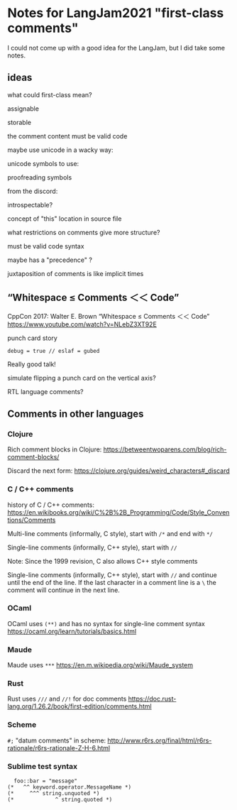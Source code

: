 # Notes for LangJam2021 "first-class comments"


I could not come up with a good idea for the LangJam, but I did take some notes.


## ideas

what could first-class mean?

assignable

storable

the comment content must be valid code



maybe use unicode in a wacky way:

unicode symbols to use:

proofreading symbols




from the discord:

introspectable?

concept of "this" location in source file





what restrictions on comments give more structure?

must be valid code syntax


maybe has a "precedence" ?

juxtaposition of comments is like implicit times







## “Whitespace ≤ Comments ＜＜ Code”

CppCon 2017: Walter E. Brown “Whitespace ≤ Comments ＜＜ Code”
https://www.youtube.com/watch?v=NLebZ3XT92E


punch card story


```
debug = true // eslaf = gubed
```

Really good talk!


simulate flipping a punch card on the vertical axis?


RTL language comments?



## Comments in other languages

### Clojure

Rich comment blocks in Clojure:
https://betweentwoparens.com/blog/rich-comment-blocks/

Discard the next form:
https://clojure.org/guides/weird_characters#_discard



### C / C++ comments

history of C / C++ comments:
https://en.wikibooks.org/wiki/C%2B%2B_Programming/Code/Style_Conventions/Comments

Multi-line comments (informally, C style), start with ``/*`` and end with ``*/``

Single-line comments (informally, C++ style), start with ``//``

Note: Since the 1999 revision, C also allows C++ style comments

Single-line comments (informally, C++ style), start with ``//`` and continue until the end of the line. If the last character in a comment line is a ``\`` the comment will continue in the next line.



### OCaml

OCaml uses ``(**)`` and has no syntax for single-line comment syntax
https://ocaml.org/learn/tutorials/basics.html


### Maude

Maude uses ``***``
https://en.m.wikipedia.org/wiki/Maude_system


### Rust

Rust uses ``///`` and ``//!`` for doc comments
https://doc.rust-lang.org/1.26.2/book/first-edition/comments.html


### Scheme

``#;`` "datum comments" in scheme:
http://www.r6rs.org/final/html/r6rs-rationale/r6rs-rationale-Z-H-6.html



### Sublime test syntax

```
  foo::bar = "message"
(*   ^^ keyword.operator.MessageName *)
(*     ^^^ string.unquoted *)
(*             ^ string.quoted *)
```





